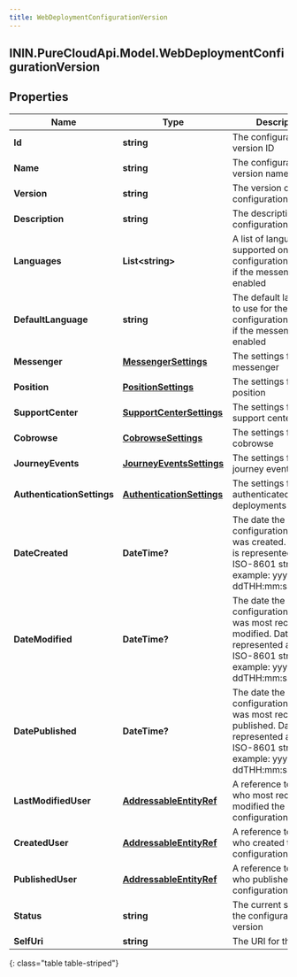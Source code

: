 ```yaml
---
title: WebDeploymentConfigurationVersion
---
```

## ININ.PureCloudApi.Model.WebDeploymentConfigurationVersion

## Properties

|Name | Type | Description | Notes|
|------------ | ------------- | ------------- | -------------|
| **Id** | **string** | The configuration version ID | [optional] |
| **Name** | **string** | The configuration version name | |
| **Version** | **string** | The version of the configuration | [optional] |
| **Description** | **string** | The description of the configuration | [optional] |
| **Languages** | **List&lt;string&gt;** | A list of languages supported on the configuration required if the messenger is enabled | [optional] |
| **DefaultLanguage** | **string** | The default language to use for the configuration required if the messenger is enabled | [optional] |
| **Messenger** | [**MessengerSettings**](MessengerSettings.html) | The settings for messenger | [optional] |
| **Position** | [**PositionSettings**](PositionSettings.html) | The settings for position | [optional] |
| **SupportCenter** | [**SupportCenterSettings**](SupportCenterSettings.html) | The settings for support center | [optional] |
| **Cobrowse** | [**CobrowseSettings**](CobrowseSettings.html) | The settings for cobrowse | [optional] |
| **JourneyEvents** | [**JourneyEventsSettings**](JourneyEventsSettings.html) | The settings for journey events | [optional] |
| **AuthenticationSettings** | [**AuthenticationSettings**](AuthenticationSettings.html) | The settings for authenticated deployments | [optional] |
| **DateCreated** | **DateTime?** | The date the configuration version was created. Date time is represented as an ISO-8601 string. For example: yyyy-MM-ddTHH:mm:ss[.mmm]Z | [optional] |
| **DateModified** | **DateTime?** | The date the configuration version was most recently modified. Date time is represented as an ISO-8601 string. For example: yyyy-MM-ddTHH:mm:ss[.mmm]Z | [optional] |
| **DatePublished** | **DateTime?** | The date the configuration version was most recently published. Date time is represented as an ISO-8601 string. For example: yyyy-MM-ddTHH:mm:ss[.mmm]Z | [optional] |
| **LastModifiedUser** | [**AddressableEntityRef**](AddressableEntityRef.html) | A reference to the user who most recently modified the configuration version | [optional] |
| **CreatedUser** | [**AddressableEntityRef**](AddressableEntityRef.html) | A reference to the user who created the configuration version | [optional] |
| **PublishedUser** | [**AddressableEntityRef**](AddressableEntityRef.html) | A reference to the user who published the configuration version | [optional] |
| **Status** | **string** | The current status of the configuration version | [optional] |
| **SelfUri** | **string** | The URI for this object | [optional] |
{: class="table table-striped"}


